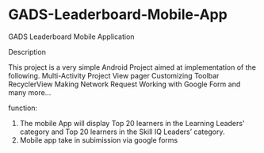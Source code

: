 # GADS-Leaderboard-Mobile-App
GADS Leaderboard Mobile Application

Description

This project is a very simple Android Project aimed at implementation of the following.
Multi-Activity Project
View pager
Customizing Toolbar
RecyclerView
Making Network Request
Working with Google Form and many more...


function:
1. The mobile App will display Top 20 learners in the Learning Leaders’ category and Top 20 learners in the Skill IQ Leaders’ category.
2. Mobile app take in subimission via google forms

